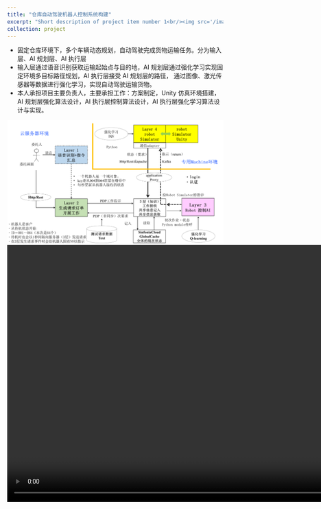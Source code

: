 ```yaml
---
title: "仓库自动驾驶机器人控制系统构建"
excerpt: "Short description of project item number 1<br/><img src='/images/Robot_workflow.png'><br/><video src='/files/robot_demo_Trim.mp4' controls='controls' width='1000' height='600'>"
collection: project
---
```


* 固定仓库环境下，多个车辆动态规划，自动驾驶完成货物运输任务。分为输入层、AI 规划层、AI 执行层
* 输入层通过语音识别获取运输起始点与目的地，AI 规划层通过强化学习实现固定环境多目标路径规划，AI 执行层接受 AI 规划层的路径，
通过图像、激光传感器等数据进行强化学习，实现自动驾驶运输货物。
* 本人承担项目主要负责人，主要承担工作：方案制定，Unity 仿真环境搭建，AI 规划层强化算法设计，AI 执行层控制算法设计，AI 执行层强化学习算法设计与实现。

<img src='/images/Robot_workflow.png'>
<video src='/files/robot_demo_Trim.mp4' controls='controls' width='1000' height='600'>